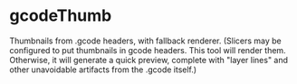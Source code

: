 # gcodeThumb
Thumbnails from .gcode headers, with fallback renderer. (Slicers may be configured to put thumbnails in gcode headers. This tool will render them. Otherwise, it will generate a quick preview, complete with "layer lines" and other unavoidable artifacts from the .gcode itself.)
